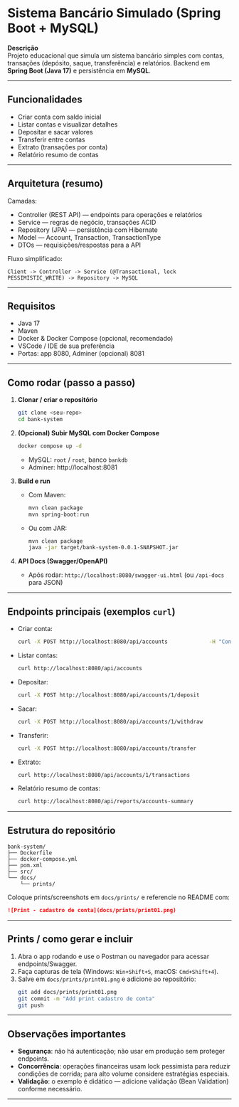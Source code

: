 # Sistema Bancário Simulado (Spring Boot + MySQL)

**Descrição**  
Projeto educacional que simula um sistema bancário simples com contas, transações (depósito, saque, transferência) e relatórios. Backend em **Spring Boot (Java 17)** e persistência em **MySQL**.

---

## Funcionalidades
- Criar conta com saldo inicial
- Listar contas e visualizar detalhes
- Depositar e sacar valores
- Transferir entre contas
- Extrato (transações por conta)
- Relatório resumo de contas

---

## Arquitetura (resumo)
Camadas:
- Controller (REST API) — endpoints para operações e relatórios
- Service — regras de negócio, transações ACID
- Repository (JPA) — persistência com Hibernate
- Model — Account, Transaction, TransactionType
- DTOs — requisições/respostas para a API

Fluxo simplificado:
```
Client -> Controller -> Service (@Transactional, lock PESSIMISTIC_WRITE) -> Repository -> MySQL
```

---

## Requisitos
- Java 17
- Maven
- Docker & Docker Compose (opcional, recomendado)
- VSCode / IDE de sua preferência
- Portas: app 8080, Adminer (opcional) 8081

---

## Como rodar (passo a passo)

1. **Clonar / criar o repositório**
   ```bash
   git clone <seu-repo>
   cd bank-system
   ```

2. **(Opcional) Subir MySQL com Docker Compose**
   ```bash
   docker compose up -d
   ```
   - MySQL: `root` / `root`, banco `bankdb`
   - Adminer: http://localhost:8081

3. **Build e run**
   - Com Maven:
     ```bash
     mvn clean package
     mvn spring-boot:run
     ```
   - Ou com JAR:
     ```bash
     mvn clean package
     java -jar target/bank-system-0.0.1-SNAPSHOT.jar
     ```

4. **API Docs (Swagger/OpenAPI)**
   - Após rodar: `http://localhost:8080/swagger-ui.html` (ou `/api-docs` para JSON)

---

## Endpoints principais (exemplos `curl`)

- Criar conta:
  ```bash
  curl -X POST http://localhost:8080/api/accounts             -H "Content-Type: application/json"             -d '{"holderName":"Alice","initialBalance":1000.00}'
  ```

- Listar contas:
  ```bash
  curl http://localhost:8080/api/accounts
  ```

- Depositar:
  ```bash
  curl -X POST http://localhost:8080/api/accounts/1/deposit             -H "Content-Type: application/json"             -d '{"amount":100.00,"description":"Depósito"}'
  ```

- Sacar:
  ```bash
  curl -X POST http://localhost:8080/api/accounts/1/withdraw             -H "Content-Type: application/json"             -d '{"amount":50.00,"description":"Saque"}'
  ```

- Transferir:
  ```bash
  curl -X POST http://localhost:8080/api/accounts/transfer             -H "Content-Type: application/json"             -d '{"fromAccountId":1,"toAccountId":2,"amount":200.00,"description":"Transfer"}'
  ```

- Extrato:
  ```bash
  curl http://localhost:8080/api/accounts/1/transactions
  ```

- Relatório resumo de contas:
  ```bash
  curl http://localhost:8080/api/reports/accounts-summary
  ```

---

## Estrutura do repositório
```
bank-system/
├── Dockerfile
├── docker-compose.yml
├── pom.xml
├── src/
└── docs/
    └── prints/
```
Coloque prints/screenshots em `docs/prints/` e referencie no README com:
```md
![Print - cadastro de conta](docs/prints/print01.png)
```

---

## Prints / como gerar e incluir
1. Abra o app rodando e use o Postman ou navegador para acessar endpoints/Swagger.
2. Faça capturas de tela (Windows: `Win+Shift+S`, macOS: `Cmd+Shift+4`).
3. Salve em `docs/prints/print01.png` e adicione ao repositório:
   ```bash
   git add docs/prints/print01.png
   git commit -m "Add print cadastro de conta"
   git push
   ```

---

## Observações importantes
- **Segurança**: não há autenticação; não usar em produção sem proteger endpoints.
- **Concorrência**: operações financeiras usam lock pessimista para reduzir condições de corrida; para alto volume considere estratégias especiais.
- **Validação**: o exemplo é didático — adicione validação (Bean Validation) conforme necessário.

---

